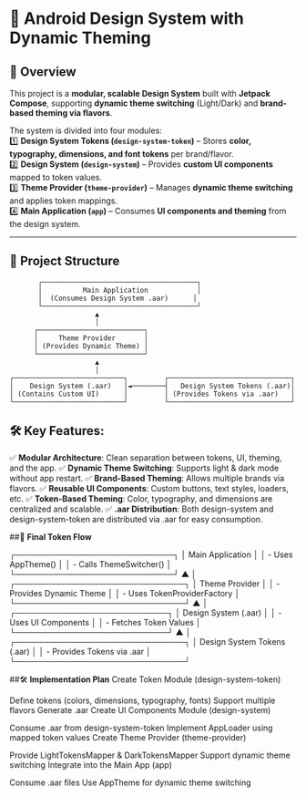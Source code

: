 # 🎨 Android Design System with Dynamic Theming  

## 📖 Overview  
This project is a **modular, scalable Design System** built with **Jetpack Compose**, supporting **dynamic theme switching** (Light/Dark) and **brand-based theming via flavors**.  

The system is divided into four modules:  
1️⃣ **Design System Tokens (`design-system-token`)** – Stores **color, typography, dimensions, and font tokens** per brand/flavor.  
2️⃣ **Design System (`design-system`)** – Provides **custom UI components** mapped to token values.  
3️⃣ **Theme Provider (`theme-provider`)** – Manages **dynamic theme switching** and applies token mappings.  
4️⃣ **Main Application (`app`)** – Consumes **UI components and theming** from the design system.  

---

## 📂 **Project Structure**

           ┌──────────────────────────────────────┐
           │          Main Application            │
           │  (Consumes Design System .aar)      │
           └──────────────────────────────────────┘
                         ▲
                         │
          ┌──────────────────────────┐
          │     Theme Provider       │
          │ (Provides Dynamic Theme) │
          └──────────────────────────┘
                         ▲
                         │
    ┌───────────────────────────┐         ┌──────────────────────────────┐
    │    Design System (.aar)   │◄────────┤   Design System Tokens (.aar)│
    │ (Contains Custom UI)      │         │ (Provides Tokens via .aar)   │
    └───────────────────────────┘         └──────────────────────────────┘


## 🛠️ Key Features:
✅  **Modular Architecture**: Clean separation between tokens, UI, theming, and the app.
✅  **Dynamic Theme Switching**: Supports light & dark mode without app restart.
✅  **Brand-Based Theming**: Allows multiple brands via flavors.
✅  **Reusable UI Components**: Custom buttons, text styles, loaders, etc.
✅  **Token-Based Theming**: Color, typography, and dimensions are centralized and scalable.
✅  **.aar Distribution**: Both design-system and design-system-token are distributed via .aar for easy consumption.

##📌 **Final Token Flow**

┌────────────────────────────┐
│  Main Application          │
│  - Uses AppTheme()         │
│  - Calls ThemeSwitcher()   │
└────────────────────────────┘
           ▲
           │
┌──────────────────────────────┐
│  Theme Provider              │
│  - Provides Dynamic Theme    │
│  - Uses TokenProviderFactory │
└──────────────────────────────┘
           ▲
           │
┌───────────────────────────┐
│  Design System (.aar)     │
│  - Uses UI Components     │
│  - Fetches Token Values   │
└───────────────────────────┘
           ▲
           │
┌──────────────────────────────┐
│  Design System Tokens (.aar) │
│  - Provides Tokens via .aar  │
└──────────────────────────────┘

##🛠 **Implementation Plan**
Create Token Module (design-system-token)

Define tokens (colors, dimensions, typography, fonts)
Support multiple flavors
Generate .aar
Create UI Components Module (design-system)

Consume .aar from design-system-token
Implement AppLoader using mapped token values
Create Theme Provider (theme-provider)

Provide LightTokensMapper & DarkTokensMapper
Support dynamic theme switching
Integrate into the Main App (app)

Consume .aar files
Use AppTheme for dynamic theme switching
